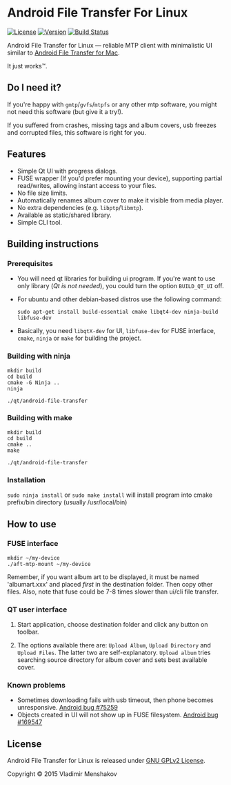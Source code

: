 # Android File Transfer For Linux

[![License](http://img.shields.io/:license-GPLv2-blue.svg)](https://github.com/whoozle/android-file-transfer-linux/blob/master/LICENSE)
[![Version](http://img.shields.io/:version-2.0-green.svg)](https://github.com/whoozle/android-file-transfer-linux/blob/master)
[![Build Status](https://travis-ci.org/whoozle/android-file-transfer-linux.svg?branch=master)](https://travis-ci.org/whoozle/android-file-transfer-linux)

Android File Transfer for Linux — reliable MTP client with minimalistic UI similar to [Android File Transfer for Mac](https://www.android.com/intl/en_us/filetransfer/).

It just works™.

## Do I need it?

If you're happy with `gmtp`/`gvfs`/`mtpfs` or any other mtp software, you might not need this software (but give it a try!).

If you suffered from crashes, missing tags and album covers, usb freezes and corrupted files, this software is right for you.

## Features

* Simple Qt UI with progress dialogs.
* FUSE wrapper (If you'd prefer mounting your device), supporting partial read/writes, allowing instant access to your files.
* No file size limits.
* Automatically renames album cover to make it visible from media player.
* No extra dependencies (e.g. `libptp`/`libmtp`).
* Available as static/shared library.
* Simple CLI tool.

## Building instructions

### Prerequisites

* You will need qt libraries for building ui program. If you're want to use only library (*Qt is not needed*), you could turn the option ```BUILD_QT_UI``` off.
* For ubuntu and other debian-based distros use the following command:

  ```shell
  sudo apt-get install build-essential cmake libqt4-dev ninja-build libfuse-dev
  ```
* Basically, you need `libqtX-dev` for UI, `libfuse-dev` for FUSE interface, `cmake`, `ninja` or `make` for building the project.

### Building with ninja

```shell
mkdir build
cd build
cmake -G Ninja ..
ninja

./qt/android-file-transfer
```

### Building with make

```shell
mkdir build
cd build
cmake ..
make

./qt/android-file-transfer
```

### Installation

`sudo ninja install` or `sudo make install` will install program into cmake prefix/bin directory (usually /usr/local/bin)


## How to use

### FUSE interface

```shell
mkdir ~/my-device
./aft-mtp-mount ~/my-device
```
Remember, if you want album art to be displayed, it must be named 'albumart.xxx' and placed *first* in the destination folder. Then copy other files.
Also, note that fuse could be 7-8 times slower than ui/cli file transfer.

### QT user interface

1. Start application, choose destination folder and click any button on toolbar.

2. The options available there are: `Upload Album`, `Upload Directory` and `Upload Files`.
   The latter two are self-explanatory. `Upload album` tries searching source directory for album cover and sets best available cover.

### Known problems

* Sometimes downloading fails with usb timeout, then phone becomes unresponsive. [Android bug #75259](https://code.google.com/p/android/issues/detail?id=75259)
* Objects created in UI will not show up in FUSE filesystem. [Android bug #169547](https://code.google.com/p/android/issues/detail?id=169547)

## License

Android File Transfer for Linux is released under [GNU GPLv2 License](https://github.com/whoozle/android-file-transfer-linux/blob/master/LICENSE).

Copyright © 2015 Vladimir Menshakov
